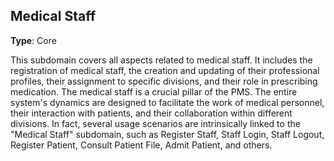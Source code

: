 ## Medical Staff

**Type**: Core

This subdomain covers all aspects related to medical staff. It includes the registration of medical staff, the creation and updating of their professional profiles, their assignment to specific divisions, and their role in prescribing medication. The medical staff is a crucial pillar of the PMS. The entire system's dynamics are designed to facilitate the work of medical personnel, their interaction with patients, and their collaboration within different divisions. In fact, several usage scenarios are intrinsically linked to the "Medical Staff" subdomain, such as Register Staff, Staff Login, Staff Logout, Register Patient, Consult Patient File, Admit Patient, and others.
